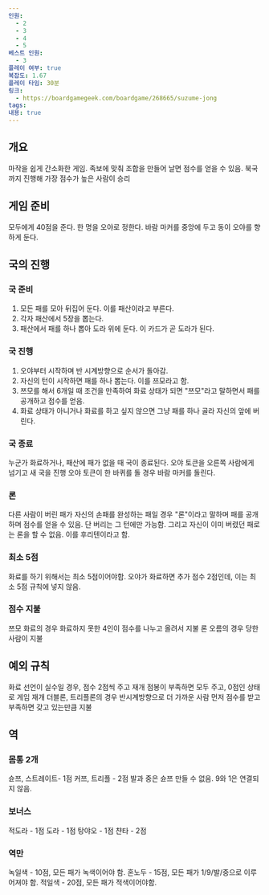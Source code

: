 ```yaml
---
인원:
  - 2
  - 3
  - 4
  - 5
베스트 인원:
  - 3
플레이 여부: true
복잡도: 1.67
플레이 타임: 30분
링크:
  - https://boardgamegeek.com/boardgame/268665/suzume-jong
tags:
내용: true
---
```

## 개요
마작을 쉽게 간소화한 게임.
족보에 맞춰 조합을 만들어 날면 점수를 얻을 수 있음.
북국까지 진행해 가장 점수가 높은 사람이 승리
## 게임 준비
모두에게 40점을 준다.
한 명을 오야로 정한다. 바람 마커를 중앙에 두고 동이 오야를 향하게 둔다.
## 국의 진행
### 국 준비
1. 모든 패를 모아 뒤집어 둔다. 이를 패산이라고 부른다.
2. 각자 패산에서 5장을 뽑는다.
3. 패산에서 패를 하나 뽑아 도라 위에 둔다. 이 카드가 곧 도라가 된다.
### 국 진행
1. 오야부터 시작하며 반 시계방향으로 순서가 돌아감.
2. 자신의 턴이 시작하면 패를 하나 뽑는다. 이를 쯔모라고 함.
3. 쯔모를 해서 6개일 때 조건을 만족하여 화료 상태가 되면 "쯔모"라고 말하면서 패를 공개하고 점수를 얻음.
4. 화료 상태가 아니거나 화료를 하고 싶지 않으면 그냥 패를 하나 골라 자신의 앞에 버린다.
### 국 종료
누군가 화료하거나, 패산에 패가 없을 때 국이 종료된다.
오야 토큰을 오른쪽 사람에게 넘기고 새 국을 진행
오야 토큰이 한 바퀴를 돌 경우 바람 마커를 돌린다.
### 론
다른 사람이 버린 패가 자신의 손패를 완성하는 패일 경우 "론"이라고 말하며 패를 공개하며 점수를 얻을 수 있음.
단 버리는 그 턴에만 가능함.
그리고 자신이 이미 버렸던 패로는 론을 할 수 없음. 이를 후리텐이라고 함.
### 최소 5점
화료를 하기 위해서는 최소 5점이어야함.
오야가 화료하면 추가 점수 2점인데, 이는 최소 5점 규칙에 넣지 않음.
### 점수 지불
쯔모 화료의 경우 화료하지 못한 4인이 점수를 나누고 올려서 지불
론 오름의 경우 당한 사람이 지불
## 예외 규칙
화료 선언이 실수일 경우, 점수 2점씩 주고 재개
점봉이 부족하면 모두 주고, 0점인 상태로 게임 재개
더블론, 트리플론의 경우 반시계방향으로 더 가까운 사람 먼저 점수를 받고 부족하면 갖고 있는만큼 지불
## 역
### 몸통 2개
슌쯔, 스트레이트- 1점
커쯔, 트리플 - 2점
발과 중은 슌쯔 만들 수 없음.
9와 1은 연결되지 않음.
### 보너스
적도라 - 1점
도라 - 1점
탕야오 - 1점
챤타 - 2점
### 역만
녹일색 - 10점, 모든 패가 녹색이어야 함.
혼노두 - 15점, 모든 패가 1/9/발/중으로 이루어져야 함.
적일색 - 20점, 모든 패가 적색이어야함.